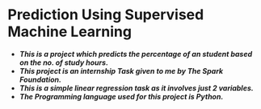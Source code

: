 # Prediction Using Supervised Machine Learning
* ***This is a project which predicts the percentage of an student based on the no. of study hours.***
* ***This project is an internship Task given to me by The Spark Foundation.***
* ***This is a simple linear regression task as it involves just 2 variables.***
* ***The Programming language used for this project is Python.***
